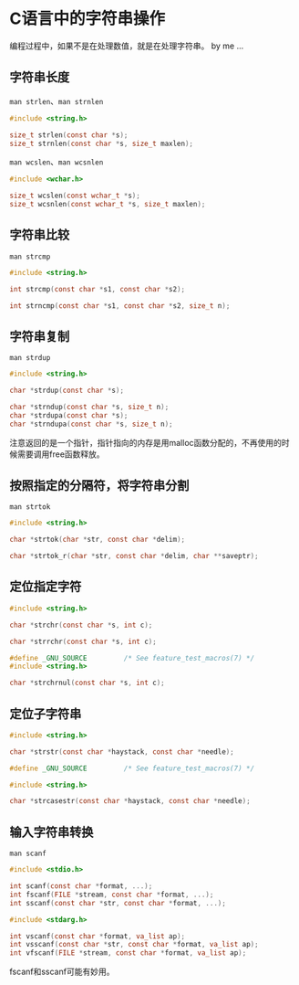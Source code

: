 # C语言中的字符串操作
<!-- toc -->

编程过程中，如果不是在处理数值，就是在处理字符串。  by me ...

## 字符串长度

`man strlen`、`man strnlen`

```c
#include <string.h>

size_t strlen(const char *s);
size_t strnlen(const char *s, size_t maxlen);
```

`man wcslen`、`man wcsnlen`

```c
#include <wchar.h>

size_t wcslen(const wchar_t *s);
size_t wcsnlen(const wchar_t *s, size_t maxlen);
```

## 字符串比较

`man strcmp`

```c
#include <string.h>

int strcmp(const char *s1, const char *s2);

int strncmp(const char *s1, const char *s2, size_t n);
```

## 字符串复制

`man strdup`

```c
#include <string.h>

char *strdup(const char *s);

char *strndup(const char *s, size_t n);
char *strdupa(const char *s);
char *strndupa(const char *s, size_t n);
```

注意返回的是一个指针，指针指向的内存是用malloc函数分配的，不再使用的时候需要调用free函数释放。

## 按照指定的分隔符，将字符串分割

`man strtok`

```c
#include <string.h>

char *strtok(char *str, const char *delim);

char *strtok_r(char *str, const char *delim, char **saveptr);
```

## 定位指定字符

```c
#include <string.h>

char *strchr(const char *s, int c);

char *strrchr(const char *s, int c);

#define _GNU_SOURCE         /* See feature_test_macros(7) */
#include <string.h>

char *strchrnul(const char *s, int c);
```

## 定位子字符串

```c
#include <string.h>

char *strstr(const char *haystack, const char *needle);

#define _GNU_SOURCE         /* See feature_test_macros(7) */

#include <string.h>

char *strcasestr(const char *haystack, const char *needle);
```

## 输入字符串转换

`man scanf` 

```c
#include <stdio.h>

int scanf(const char *format, ...);
int fscanf(FILE *stream, const char *format, ...);
int sscanf(const char *str, const char *format, ...);

#include <stdarg.h>

int vscanf(const char *format, va_list ap);
int vsscanf(const char *str, const char *format, va_list ap);
int vfscanf(FILE *stream, const char *format, va_list ap);
```

fscanf和sscanf可能有妙用。
